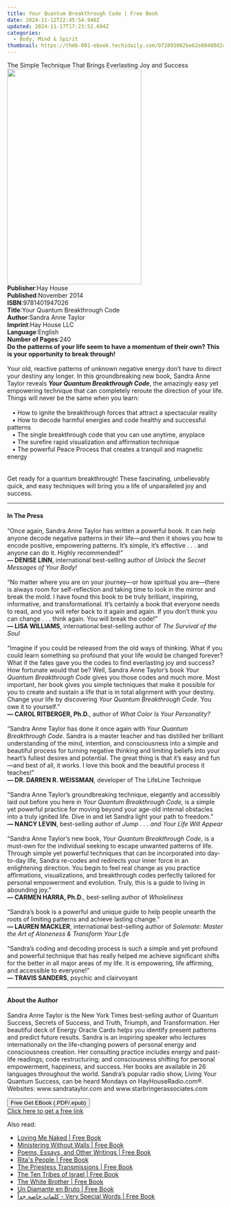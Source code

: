 ```yaml
---
title: Your Quantum Breakthrough Code | Free Book
date: 2024-11-12T22:45:54.948Z
updated: 2024-11-17T17:23:52.694Z
categories:
  - Body, Mind & Spirit
thumbnail: https://thmb-001-ebook.techidaily.com/0f2093062be62e80480d2c00ed4f41b291303accccf85d250e736cf336b5d4c1.jpg
---
```

<main id="book-container">
  <div class="flex flex-col">
    <div class="book-brief flex-1 py-6 px-4 sm:p-6 md:py-10 md:px-8">
      <!-- brief-->
      <div class="book-brief-main">
        The Simple Technique That Brings Everlasting Joy and Success
      </div>
    </div>
    <div
      class="book-meta-info flex-1 grid gap-4 col-start-1 col-end-3 row-start-1 sm:mb-6 sm:grid-cols-4 lg:gap-6 lg:col-start-2 lg:row-end-6 lg:row-span-6 lg:mb-0"
    >
      <div
        class="book-meta-info-left place-content-center mt-4 p-4 text-sm leading-6 col-start-2 col-span-2 dark:text-slate-400"
      >
        <img
          class="w-full h-500 object-cover rounded-lg sm:h-255 sm:col-span-2 lg:col-span-full"
          src="https://img-001-ebook.techidaily.com/3e4344afca5ae5a623a3186cff63696e340d4a0b549f3b025220682b36f3ecd3.jpg"
          alt=""
          width="312"
          height="500"
        />
      </div>
      <div
        class="book-meta-info-right mt-2 col-start-1 row-start-2 col-span-3 self-center"
      >
        <!-- meta data  -->
        <div class="flex flex-col px-4 md:px-8">
          <div class="flex-1">
            <strong>Publisher</strong>:<span class="px-2">Hay House</span>
          </div>
          <div class="flex-1">
            <strong>Published</strong>:<span class="px-2">November 2014</span>
          </div>
          <div class="flex-1">
            <strong>ISBN</strong>:<span class="px-2">9781401947026</span>
          </div>
          <div class="flex-1">
            <strong>Title</strong>:<span class="px-2"
              >Your Quantum Breakthrough Code</span
            >
          </div>
          <div class="flex-1">
            <strong>Author</strong>:<span class="px-2">Sandra Anne Taylor</span>
          </div>
          <div class="flex-1">
            <strong>Imprint</strong>:<span class="px-2">Hay House LLC</span>
          </div>
          <div class="flex-1">
            <strong>Language</strong>:<span class="px-2">English</span>
          </div>
          <div class="flex-1">
            <strong>Number of Pages</strong>:<span class="px-2">240</span>
          </div>
        </div>
      </div>
    </div>
    <div class="book-description flex-1 py-6 px-4 sm:p-6 md:py-10 md:px-8">
      <div class="book-description-main">
        <div accordion-content="" id="description">
          <b
            >Do the patterns of your life seem to have a momentum of their own?
            This is your opportunity to break through! <br /></b
          ><br />Your old, reactive patterns of unknown negative energy don’t
          have to direct your destiny any longer. In this groundbreaking new
          book, Sandra Anne Taylor reveals
          <i><b>Your Quantum Breakthrough Code</b></i
          >, the amazingly easy yet empowering technique that can completely
          reroute the direction of your life. Things will never be the same when
          you learn:<br /><br />&nbsp;&nbsp;&nbsp;•&nbsp;How to ignite the
          breakthrough forces that attract a spectacular reality<br />&nbsp;&nbsp;&nbsp;•&nbsp;How
          to decode harmful energies and code healthy and successful patterns<br />&nbsp;&nbsp;&nbsp;•&nbsp;The
          single breakthrough code that you can use anytime, anyplace<br />&nbsp;&nbsp;&nbsp;•&nbsp;The
          surefire rapid visualization and affirmation technique<br />&nbsp;&nbsp;&nbsp;•&nbsp;The
          powerful Peace Process that creates a tranquil and magnetic energy<br /><br /><br />Get
          ready for a quantum breakthrough! These fascinating, unbelievably
          quick, and easy techniques will bring you a life of unparalleled joy
          and success.
        </div>
        <div class="accordion-fader"></div>
      </div>
    </div>
    <div class="book-excerpts flex-1 py-6 px-4 sm:p-6 md:py-10 md:px-8">
      <!-- excerpts-->
      <div class="book-excerpts-main">
        <hr />
        <h4 class="placeholder placeholder-heading">
          <span>In The Press</span>
        </h4>
        <p>
          “Once again, Sandra Anne Taylor has written a powerful book. It can
          help anyone decode negative patterns in their life—and then it shows
          you how to encode positive, empowering patterns. It’s simple, it’s
          effective . . . and anyone can do it. Highly recommended!”<br /><b
            >— DENISE LINN</b
          >, international best-selling author of&nbsp;<i
            >Unlock the Secret Messages of Your Body!</i
          ><br /><br />“No matter where you are on your journey—or how spiritual
          you are—there is always room for self-reflection and taking time to
          look in the mirror and break the mold. I have found this book to be
          truly brilliant, inspiring, informative, and transformational. It’s
          certainly a book that everyone needs to read, and you will refer back
          to it again and again. If you don’t think you can change . . . think
          again. You will break the code!”<br /><b>— LISA WILLIAMS</b>,
          international best-selling author of&nbsp;<i
            >The Survival of the Soul&nbsp;</i
          ><br /><br />“Imagine if you could be released from the old ways of
          thinking. What if you could learn something so profound that your life
          would be changed forever? What if the fates gave you the codes to find
          everlasting joy and success? How fortunate would that be? Well, Sandra
          Anne Taylor’s book&nbsp;<i>Your Quantum Breakthrough Code&nbsp;</i
          >gives you those codes and much more. Most important, her book gives
          you simple techniques that make it possible for you to create and
          sustain a life that is in total alignment with your destiny. Change
          your life by discovering&nbsp;<i>Your Quantum Breakthrough Code</i>.
          You owe it to yourself.”<br /><b>— CAROL RITBERGER, Ph.D.</b>, author
          of&nbsp;<i>What Color Is Your Personality?&nbsp;</i
          ><br /><br />“Sandra Anne Taylor has done it once again with&nbsp;<i
            >Your Quantum Breakthrough Code</i
          >. Sandra is a master teacher and has distilled her brilliant
          understanding of the mind, intention, and consciousness into a simple
          and beautiful process for turning negative thinking and limiting
          beliefs into your heart’s fullest desires and potential. The great
          thing is that it’s easy and fun—and best of all, it works. I love this
          book and the beautiful process it teaches!”<br /><b
            >— DR. DARREN R. WEISSMAN</b
          >, developer of The LifeLine Technique<br /><br />"Sandra Anne
          Taylor’s groundbreaking technique, elegantly and accessibly laid out
          before you here in&nbsp;<i>Your Quantum Breakthrough Code,</i>&nbsp;is
          a simple yet powerful practice for moving beyond your age-old internal
          obstacles into a truly ignited life. Dive in and let Sandra light your
          path to freedom.”<br /><b>— NANCY LEVIN</b>, best-selling author
          of&nbsp;<i>Jump . . . and Your Life Will Appear</i><br /><br />“Sandra
          Anne Taylor’s new book,&nbsp;<i>Your Quantum Breakthrough Code</i>, is
          a must-own for the individual seeking to escape unwanted patterns of
          life. Through simple yet powerful techniques that can be incorporated
          into day-to-day life, Sandra re-codes and redirects your inner force
          in an enlightening direction. You begin to feel real change as you
          practice affirmations, visualizations, and breakthrough codes
          perfectly tailored for personal empowerment and evolution. Truly, this
          is a guide to living in abounding joy.”<br /><b
            >— CARMEN HARRA, Ph.D.</b
          >, best-selling author of&nbsp;<i>Wholeliness</i><br /><br />“Sandra’s
          book is a powerful and unique guide to help people unearth the roots
          of limiting patterns and achieve lasting change.”<br /><b
            >— LAUREN MACKLER</b
          >, international best-selling author of&nbsp;<i
            >Solemate: Master the Art of Aloneness &amp; Transform Your
            Life&nbsp;</i
          ><br /><br />“Sandra’s coding and decoding process is such a simple
          and yet profound and powerful technique that has really helped me
          achieve significant shifts for the better in all major areas of my
          life. It is empowering, life affirming, and accessible to
          everyone!”<br /><b>— TRAVIS SANDERS</b>, psychic and clairvoyant
        </p>
      </div>
    </div>
    <div class="book-about-author flex-1 py-6 px-4 sm:p-6 md:py-10 md:px-8">
      <!-- about author-->
      <div class="book-main-author-main">
        <hr />
        <h4 class="placeholder placeholder-heading">
          <span>About the Author</span>
        </h4>
        <p>
          Sandra Anne Taylor is the New York Times best-selling author of
          Quantum Success, Secrets of Success, and Truth, Triumph, and
          Transformation. Her beautiful deck of Energy Oracle Cards helps you
          identify present patterns and predict future results. Sandra is an
          inspiring speaker who lectures internationally on the life-changing
          powers of personal energy and consciousness creation. Her consulting
          practice includes energy and past-life readings; code restructuring;
          and consciousness shifting for personal empowerment, happiness, and
          success. Her books are available in 26 languages throughout the world.
          Sandra’s popular radio show, Living Your Quantum Success, can be heard
          Mondays on HayHouseRadio.com®. Websites: www.sandrataylor.com and
          www.starbringerassociates.com
        </p>
      </div>
    </div>
    <div class="book-free-get flex-1 py-6 px-4 sm:p-6 md:py-10 md:px-8">
      <button
        id="btn-free-get"
        class="bg-blue-500 hover:bg-blue-700 text-white font-bold py-2 px-4 rounded"
      >
        Free Get EBook (.PDF/.epub)
      </button>
      <div id="countdown-display" class="px-2 text-lg mt-2"></div>
      <a
        id="free-link"
        class="hidden bg-blue-500 hover:bg-blue-700 text-white font-bold py-2 px-4 rounded"
        href="https://www.ebooks.com/en-us/book/96316627/your-quantum-breakthrough-code/sandra-anne-taylor/"
        target="_blank"
        >Click here to get a free link</a
      >
    </div>
    <script>
      let countdownTime = 0;
      let countdownInterval = null;
      document
        .getElementById('btn-free-get')
        .addEventListener('click', startCountdown);
      function startCountdown() {
        countdownTime = new Date().getTime() + 60000 * 3;
        countdownInterval = setInterval(updateCountdown, 1000);
        document.getElementById('btn-free-get').disabled = true;
        document
          .getElementById('btn-free-get')
          .classList.add('bg-gray-500', 'cursor-not-allowed');
      }
      function updateCountdown() {
        let currentTime = new Date().getTime();
        let timeLeft = countdownTime - currentTime;
        let secondsLeft = Math.floor(timeLeft / 1000);
        document.getElementById('countdown-display').innerHTML =
          `Remaining time: ${secondsLeft} seconds.`;
        if (secondsLeft <= 0) {
          clearInterval(countdownInterval);
          document.getElementById('btn-free-get').classList.add('hidden');
          document.getElementById('free-link').classList.remove('hidden');
          document.getElementById('countdown-display').innerHTML = '';
        }
      }
    </script>
  </div>
</main>

<ins class="adsbygoogle"
      style="display:block"
      data-ad-client="ca-pub-7571918770474297"
      data-ad-slot="8358498916"
      data-ad-format="auto"
      data-full-width-responsive="true"></ins>
    

<span class="atpl-alsoreadstyle">Also read:</span>
<div><ul>
<li><a href="https://novels-ebooks.techidaily.com/210573736-9781737885955-loving-me-naked/"><u>Loving Me Naked | Free Book</u></a></li>
<li><a href="https://novels-ebooks.techidaily.com/210573720-9781662468063-ministering-without-walls/"><u>Ministering Without Walls | Free Book</u></a></li>
<li><a href="https://novels-ebooks.techidaily.com/210573997-9781956796155-poems-essays-and-other-writings/"><u>Poems, Essays, and Other Writings | Free Book</u></a></li>
<li><a href="https://novels-ebooks.techidaily.com/210574164-9781398461147-ritas-people/"><u>Rita's People | Free Book</u></a></li>
<li><a href="https://novels-ebooks.techidaily.com/210573842-9781735658278-the-priestess-transmissions/"><u>The Priestess Transmissions | Free Book</u></a></li>
<li><a href="https://novels-ebooks.techidaily.com/210573982-9781088036235-the-ten-tribes-of-israel/"><u>The Ten Tribes of Israel | Free Book</u></a></li>
<li><a href="https://novels-ebooks.techidaily.com/210574008-9781956796148-the-white-brother/"><u>The White Brother | Free Book</u></a></li>
<li><a href="https://novels-ebooks.techidaily.com/210573831-9781662493973-un-diamante-en-bruto/"><u>Un Diamante en Bruto | Free Book</u></a></li>
<li><a href="https://novels-ebooks.techidaily.com/210574173-9789948817871-klmat-khasa-gda-very-special-words/"><u>كلمات خاصة جداً - Very Special Words | Free Book</u></a></li>
</ul></div>

